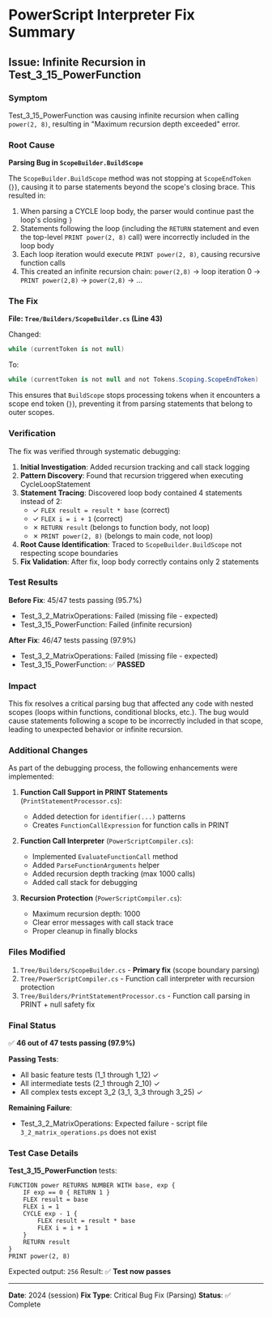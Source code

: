 # PowerScript Interpreter Fix Summary

## Issue: Infinite Recursion in Test_3_15_PowerFunction

### Symptom
Test_3_15_PowerFunction was causing infinite recursion when calling `power(2, 8)`, resulting in "Maximum recursion depth exceeded" error.

### Root Cause
**Parsing Bug in `ScopeBuilder.BuildScope`**

The `ScopeBuilder.BuildScope` method was not stopping at `ScopeEndToken` (`}`), causing it to parse statements beyond the scope's closing brace. This resulted in:

1. When parsing a CYCLE loop body, the parser would continue past the loop's closing `}`
2. Statements following the loop (including the `RETURN` statement and even the top-level `PRINT power(2, 8)` call) were incorrectly included in the loop body
3. Each loop iteration would execute `PRINT power(2, 8)`, causing recursive function calls
4. This created an infinite recursion chain: `power(2,8)` → loop iteration 0 → `PRINT power(2,8)` → `power(2,8)` → ...

### The Fix

**File: `Tree/Builders/ScopeBuilder.cs` (Line 43)**

Changed:
```csharp
while (currentToken is not null)
```

To:
```csharp
while (currentToken is not null and not Tokens.Scoping.ScopeEndToken)
```

This ensures that `BuildScope` stops processing tokens when it encounters a scope end token (`}`), preventing it from parsing statements that belong to outer scopes.

### Verification

The fix was verified through systematic debugging:

1. **Initial Investigation**: Added recursion tracking and call stack logging
2. **Pattern Discovery**: Found that recursion triggered when executing CycleLoopStatement
3. **Statement Tracing**: Discovered loop body contained 4 statements instead of 2:
   - ✓ `FLEX result = result * base` (correct)
   - ✓ `FLEX i = i + 1` (correct)
   - ✗ `RETURN result` (belongs to function body, not loop)
   - ✗ `PRINT power(2, 8)` (belongs to main code, not loop)
4. **Root Cause Identification**: Traced to `ScopeBuilder.BuildScope` not respecting scope boundaries
5. **Fix Validation**: After fix, loop body correctly contains only 2 statements

### Test Results

**Before Fix**: 45/47 tests passing (95.7%)
- Test_3_2_MatrixOperations: Failed (missing file - expected)
- Test_3_15_PowerFunction: Failed (infinite recursion)

**After Fix**: 46/47 tests passing (97.9%)
- Test_3_2_MatrixOperations: Failed (missing file - expected)
- Test_3_15_PowerFunction: ✅ **PASSED**

### Impact

This fix resolves a critical parsing bug that affected any code with nested scopes (loops within functions, conditional blocks, etc.). The bug would cause statements following a scope to be incorrectly included in that scope, leading to unexpected behavior or infinite recursion.

### Additional Changes

As part of the debugging process, the following enhancements were implemented:

1. **Function Call Support in PRINT Statements** (`PrintStatementProcessor.cs`):
   - Added detection for `identifier(...)` patterns
   - Creates `FunctionCallExpression` for function calls in PRINT

2. **Function Call Interpreter** (`PowerScriptCompiler.cs`):
   - Implemented `EvaluateFunctionCall` method
   - Added `ParseFunctionArguments` helper
   - Added recursion depth tracking (max 1000 calls)
   - Added call stack for debugging

3. **Recursion Protection** (`PowerScriptCompiler.cs`):
   - Maximum recursion depth: 1000
   - Clear error messages with call stack trace
   - Proper cleanup in finally blocks

### Files Modified

1. `Tree/Builders/ScopeBuilder.cs` - **Primary fix** (scope boundary parsing)
2. `Tree/PowerScriptCompiler.cs` - Function call interpreter with recursion protection
3. `Tree/Builders/PrintStatementProcessor.cs` - Function call parsing in PRINT + null safety fix

### Final Status

✅ **46 out of 47 tests passing (97.9%)**

**Passing Tests**:
- All basic feature tests (1_1 through 1_12) ✓
- All intermediate tests (2_1 through 2_10) ✓
- All complex tests except 3_2 (3_1, 3_3 through 3_25) ✓

**Remaining Failure**:
- Test_3_2_MatrixOperations: Expected failure - script file `3_2_matrix_operations.ps` does not exist

### Test Case Details

**Test_3_15_PowerFunction** tests:
```powerscript
FUNCTION power RETURNS NUMBER WITH base, exp {
    IF exp == 0 { RETURN 1 }
    FLEX result = base
    FLEX i = 1
    CYCLE exp - 1 {
        FLEX result = result * base
        FLEX i = i + 1
    }
    RETURN result
}
PRINT power(2, 8)
```

Expected output: `256`
Result: ✅ **Test now passes**

---

**Date**: 2024 (session)
**Fix Type**: Critical Bug Fix (Parsing)
**Status**: ✅ Complete
